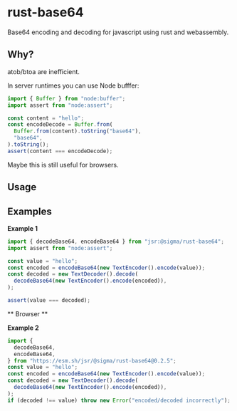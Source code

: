 # rust-base64

Base64 encoding and decoding for javascript using rust and webassembly.

## Why?

atob/btoa are inefficient.

In server runtimes you can use Node bufffer:

```ts
import { Buffer } from "node:buffer";
import assert from "node:assert";

const content = "hello";
const encodeDecode = Buffer.from(
  Buffer.from(content).toString("base64"),
  "base64",
).toString();
assert(content === encodeDecode);
```

Maybe this is still useful for browsers.

## Usage

## Examples

**Example 1**

```typescript
import { decodeBase64, encodeBase64 } from "jsr:@sigma/rust-base64";
import assert from "node:assert";

const value = "hello";
const encoded = encodeBase64(new TextEncoder().encode(value));
const decoded = new TextDecoder().decode(
  decodeBase64(new TextEncoder().encode(encoded)),
);

assert(value === decoded);
```

** Browser **

**Example 2**

```ts
import {
  decodeBase64,
  encodeBase64,
} from "https://esm.sh/jsr/@sigma/rust-base64@0.2.5";
const value = "hello";
const encoded = encodeBase64(new TextEncoder().encode(value));
const decoded = new TextDecoder().decode(
  decodeBase64(new TextEncoder().encode(encoded)),
);
if (decoded !== value) throw new Error("encoded/decoded incorrectly");
```
